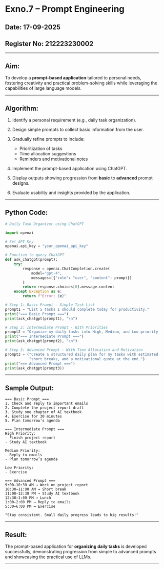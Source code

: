 # Exno.7 – Prompt Engineering

## Date: 17-09-2025
## Register No: 212223230002

---

## Aim:

To develop a **prompt-based application** tailored to personal needs, fostering creativity and practical problem-solving skills while leveraging the capabilities of large language models.

---

## Algorithm:

1. Identify a personal requirement (e.g., daily task organization).
2. Design simple prompts to collect basic information from the user.
3. Gradually refine prompts to include:

   * Prioritization of tasks
   * Time allocation suggestions
   * Reminders and motivational notes
4. Implement the prompt-based application using ChatGPT.
5. Display outputs showing progression from **basic** to **advanced** prompt designs.
6. Evaluate usability and insights provided by the application.

---

## Python Code:

```python
# Daily Task Organizer using ChatGPT

import openai

# Set API Key
openai.api_key = "your_openai_api_key"

# Function to query ChatGPT
def ask_chatgpt(prompt):
    try:
        response = openai.ChatCompletion.create(
            model="gpt-4",
            messages=[{"role": "user", "content": prompt}]
        )
        return response.choices[0].message.content
    except Exception as e:
        return f"Error: {e}"

# Step 1: Basic Prompt - Simple Task List
prompt1 = "List 5 tasks I should complete today for productivity."
print("=== Basic Prompt ===")
print(ask_chatgpt(prompt1), "\n")

# Step 2: Intermediate Prompt - With Priorities
prompt2 = "Organize my daily tasks into High, Medium, and Low priority categories."
print("=== Intermediate Prompt ===")
print(ask_chatgpt(prompt2), "\n")

# Step 3: Advanced Prompt - With Time Allocation and Motivation
prompt3 = ("Create a structured daily plan for my tasks with estimated time allocations, "
           "short breaks, and a motivational quote at the end.")
print("=== Advanced Prompt ===")
print(ask_chatgpt(prompt3))
```

---

## Sample Output:

```
=== Basic Prompt ===
1. Check and reply to important emails  
2. Complete the project report draft  
3. Study one chapter of AI textbook  
4. Exercise for 30 minutes  
5. Plan tomorrow’s agenda  

=== Intermediate Prompt ===
High Priority:  
- Finish project report  
- Study AI textbook  

Medium Priority:  
- Reply to emails  
- Plan tomorrow’s agenda  

Low Priority:  
- Exercise  

=== Advanced Prompt ===
9:00–10:30 AM → Work on project report  
10:30–11:00 AM → Short break  
11:00–12:30 PM → Study AI textbook  
12:30–1:00 PM → Lunch  
1:00–2:00 PM → Reply to emails  
5:30–6:00 PM → Exercise  

"Stay consistent. Small daily progress leads to big results!"  
```

---

## Result:

The prompt-based application for **organizing daily tasks** is developed successfully, demonstrating progression from simple to advanced prompts and showcasing the practical use of LLMs.

---
